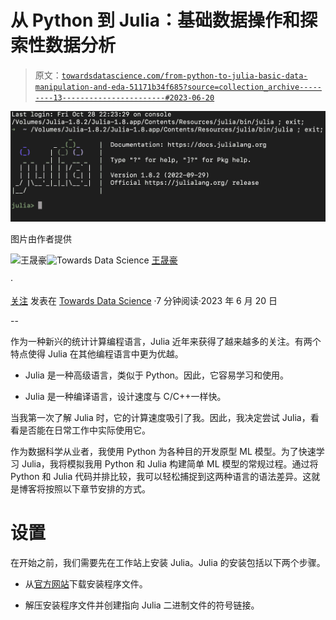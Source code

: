 # 从 Python 到 Julia：基础数据操作和探索性数据分析

> 原文：[`towardsdatascience.com/from-python-to-julia-basic-data-manipulation-and-eda-51171b34f685?source=collection_archive---------13-----------------------#2023-06-20`](https://towardsdatascience.com/from-python-to-julia-basic-data-manipulation-and-eda-51171b34f685?source=collection_archive---------13-----------------------#2023-06-20)

![](img/775edd50e2dd483b847e2e3422ad51eb.png)

图片由作者提供

[](https://medium.com/@wangshenghao1993?source=post_page-----51171b34f685--------------------------------)![王晟豪](https://medium.com/@wangshenghao1993?source=post_page-----51171b34f685--------------------------------)[](https://towardsdatascience.com/?source=post_page-----51171b34f685--------------------------------)![Towards Data Science](https://towardsdatascience.com/?source=post_page-----51171b34f685--------------------------------) [王晟豪](https://medium.com/@wangshenghao1993?source=post_page-----51171b34f685--------------------------------)

·

[关注](https://medium.com/m/signin?actionUrl=https%3A%2F%2Fmedium.com%2F_%2Fsubscribe%2Fuser%2F75535ec0f14c&operation=register&redirect=https%3A%2F%2Ftowardsdatascience.com%2Ffrom-python-to-julia-basic-data-manipulation-and-eda-51171b34f685&user=Wang+Shenghao&userId=75535ec0f14c&source=post_page-75535ec0f14c----51171b34f685---------------------post_header-----------) 发表在 [Towards Data Science](https://towardsdatascience.com/?source=post_page-----51171b34f685--------------------------------) ·7 分钟阅读·2023 年 6 月 20 日[](https://medium.com/m/signin?actionUrl=https%3A%2F%2Fmedium.com%2F_%2Fvote%2Ftowards-data-science%2F51171b34f685&operation=register&redirect=https%3A%2F%2Ftowardsdatascience.com%2Ffrom-python-to-julia-basic-data-manipulation-and-eda-51171b34f685&user=Wang+Shenghao&userId=75535ec0f14c&source=-----51171b34f685---------------------clap_footer-----------)

--

[](https://medium.com/m/signin?actionUrl=https%3A%2F%2Fmedium.com%2F_%2Fbookmark%2Fp%2F51171b34f685&operation=register&redirect=https%3A%2F%2Ftowardsdatascience.com%2Ffrom-python-to-julia-basic-data-manipulation-and-eda-51171b34f685&source=-----51171b34f685---------------------bookmark_footer-----------)

作为一种新兴的统计计算编程语言，Julia 近年来获得了越来越多的关注。有两个特点使得 Julia 在其他编程语言中更为优越。

+   Julia 是一种高级语言，类似于 Python。因此，它容易学习和使用。

+   Julia 是一种编译语言，设计速度与 C/C++一样快。

当我第一次了解 Julia 时，它的计算速度吸引了我。因此，我决定尝试 Julia，看看是否能在日常工作中实际使用它。

作为数据科学从业者，我使用 Python 为各种目的开发原型 ML 模型。为了快速学习 Julia，我将模拟我用 Python 和 Julia 构建简单 ML 模型的常规过程。通过将 Python 和 Julia 代码并排比较，我可以轻松捕捉到这两种语言的语法差异。这就是博客将按照以下章节安排的方式。

# 设置

在开始之前，我们需要先在工作站上安装 Julia。Julia 的安装包括以下两个步骤。

+   从[官方网站](https://julialang.org/downloads/)下载安装程序文件。

+   解压安装程序文件并创建指向 Julia 二进制文件的符号链接。
